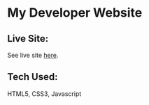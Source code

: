 # My Developer Website

## Live Site:

See live site [here](https://jao05.github.io/personal-website/).

## Tech Used:

HTML5, CSS3, Javascript